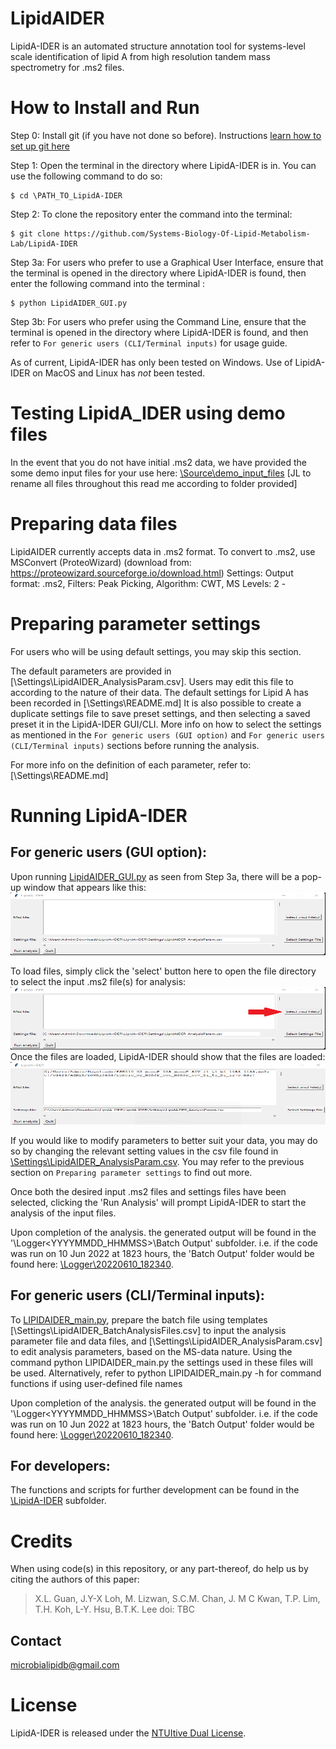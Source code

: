 # LipidAIDER

LipidA-IDER is an automated structure annotation tool for systems-level scale identification of lipid A from high resolution tandem mass spectrometry for .ms2 files.

# How to Install and Run

Step 0: Install git (if you have not done so before). Instructions [learn how to set up git here](https://github.com/git-guides/install-git)

Step 1: Open the terminal in the directory where LipidA-IDER is in. You can use the following command to do so:
~~~
$ cd \PATH_TO_LipidA-IDER
~~~

Step 2: To clone the repository enter the command into the terminal:
~~~
$ git clone https://github.com/Systems-Biology-Of-Lipid-Metabolism-Lab/LipidA-IDER
~~~

Step 3a: For users who prefer to use a Graphical User Interface, ensure that the terminal is opened in the directory where LipidA-IDER is found, then enter the following command into the terminal :
~~~
$ python LipidAIDER_GUI.py
~~~

Step 3b: For users who prefer using the Command Line, ensure that the terminal is opened in the directory where LipidA-IDER is found, and then refer to `For generic users (CLI/Terminal inputs)` for usage guide.

As of current, LipidA-IDER has only been tested on Windows. Use of LipidA-IDER on MacOS and Linux has *not* been tested. 

# Testing LipidA_IDER using demo files
In the event that you do not have initial .ms2 data, we have provided the some demo input files for your use here: [\Source\demo_input_files](\Source\demo_input_files) [JL to rename all files throughout this read me according to folder provided]

# Preparing data files
LipidAIDER currently accepts data in .ms2 format. To convert to .ms2, use MSConvert (ProteoWizard) (download from: https://proteowizard.sourceforge.io/download.html)
Settings: Output format: .ms2, Filters: Peak Picking, Algorithm: CWT, MS Levels: 2 - 

# Preparing parameter settings
For users who will be using default settings, you may skip this section.

The default parameters are provided in [\Settings\LipidAIDER_AnalysisParam.csv]. 
Users may edit this file to according to the nature of their data. The default settings for Lipid A has been recorded in [\Settings\README.md]
It is also possible to create a duplicate settings file to save preset settings, and then selecting a saved preset it in the LipidA-IDER GUI/CLI. More info on how to select the settings as mentioned in the `For generic users (GUI option)` and `For generic users (CLI/Terminal inputs)` sections before running the analysis. 

For more info on the definition of each parameter, refer to: [\Settings\README.md]

# Running LipidA-IDER
## For generic users (GUI option):
Upon running [LipidAIDER_GUI.py](LipidAIDER_GUI.py) as seen from Step 3a, there will be a pop-up window that appears like this:
<br><img src='/images/init_ss.png' width="800" height="100">


To load files, simply click the 'select' button here to open the file directory to select the input .ms2 file(s) for analysis:
<br><img src='/images/load_ms2.png' width="800" height="100"><br>
Once the files are loaded, LipidA-IDER should show that the files are loaded:
<br><img src='/images/selected_files.png' width="800" height="100"><br>

If you would like to modify parameters to better suit your data, you may do so by changing the relevant setting values in the csv file found in [\Settings\LipidAIDER_AnalysisParam.csv](\Settings\LipidAIDER_AnalysisParam.csv). 
You may refer to the previous section on `Preparing parameter settings` to find out more. 

Once both the desired input .ms2 files and settings files have been selected, clicking the 'Run Analysis' will prompt LipidA-IDER to start the analysis of the input files.

Upon completion of the analysis. the generated output will be found in the '\Logger\<YYYYMMDD_HHMMSS>\Batch Output' subfolder. 
i.e. if the code was run on 10 Jun 2022 at 1823 hours, the 'Batch Output' folder would be found here: [\Logger\20220610_182340](\Logger\20220610_182340).

## For generic users (CLI/Terminal inputs):
To [LIPIDAIDER_main.py](LIPIDAIDER_main.py), prepare the batch file using templates [\Settings\LipidAIDER_BatchAnalysisFiles.csv] to input the analysis parameter file and data files, and [\Settings\LipidAIDER_AnalysisParam.csv] to edit analysis parameters, based on the MS-data nature. 
Using the command python LIPIDAIDER_main.py the settings used in these files will be used. Alternatively, refer to python LIPIDAIDER_main.py -h for command functions if using user-defined file names

Upon completion of the analysis. the generated output will be found in the '\Logger\<YYYYMMDD_HHMMSS>\Batch Output' subfolder. 
i.e. if the code was run on 10 Jun 2022 at 1823 hours, the 'Batch Output' folder would be found here: [\Logger\20220610_182340](\Logger\20220610_182340).

## For developers:
The functions and scripts for further development can be found in the [\LipidA-IDER](\LipidA-IDER) subfolder. 

# Credits
When using code(s) in this repository, or any part-thereof, do help us by citing the authors of this paper:
>X.L. Guan,
>J.Y-X Loh,
>M. Lizwan,
>S.C.M. Chan,
>J. M C Kwan,
>T.P. Lim,
>T.H. Koh,
>L-Y. Hsu,
>B.T.K. Lee
doi: TBC

## Contact
microbialipidb@gmail.com

# License
LipidA-IDER is released under the [NTUItive Dual License](LICENSE.txt).